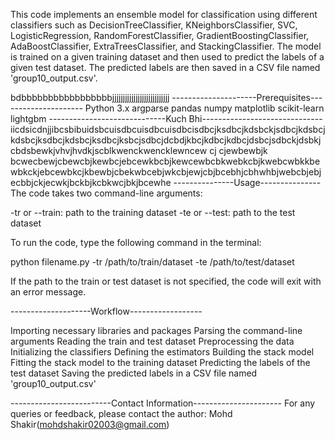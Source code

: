 This code implements an ensemble model for classification using different classifiers such as DecisionTreeClassifier, KNeighborsClassifier, SVC, LogisticRegression, RandomForestClassifier, GradientBoostingClassifier, AdaBoostClassifier, ExtraTreesClassifier, and StackingClassifier. The model is trained on a given training dataset and then used to predict the labels of a given test dataset. The predicted labels are then saved in a CSV file named 'group10_output.csv'.

bdbbbbbbbbbbbbbbbbbjjjjjjjjjjjjjjjjjjjjjjjjjjj
---------------------Prerequisites---------------------
Python 3.x
argparse
pandas
numpy
matplotlib
scikit-learn
lightgbm
-----------------------------Kuch Bhi------------------------------
iicdsicdnjjibcsbibuidsbcuisdbcuisdbcuisdbcisdbcjksdbcjkdsbckjsdbcjkdsbcjkdsbcjksdbcjkdsbcjksdbcjksbcjsdbcjdcbdjkbcjkdbcjkdbcjdsbcjsdbckjdsbkjcbdsbewkjvhvjhvdkjscblkwenckwencklewncew cj cjewbewbjk bcwecbewjcbewcbjkewbcjebcewkbcbjkewcewbcbkwebkcbjkwebcwbkkbewbkckjebcewbkcjkbewbjcbekwbcebjwkcbjewjcbjbcebhjcbhwhbjwebcbjebjecbbjckjecwkjbckbjkcbkwcjbkjbcewhe
---------------Usage---------------
The code takes two command-line arguments:

-tr or --train: path to the training dataset
-te or --test: path to the test dataset

To run the code, type the following command in the terminal:

python filename.py -tr /path/to/train/dataset -te /path/to/test/dataset



If the path to the train or test dataset is not specified, the code will exit with an error message.

--------------------Workflow------------------

Importing necessary libraries and packages
Parsing the command-line arguments
Reading the train and test dataset
Preprocessing the data
Initializing the classifiers
Defining the estimators
Building the stack model
Fitting the stack model to the training dataset
Predicting the labels of the test dataset
Saving the predicted labels in a CSV file named 'group10_output.csv'


-------------------------Contact Information----------------------
For any queries or feedback, please contact the author: Mohd Shakir(mohdshakir02003@gmail.com)
